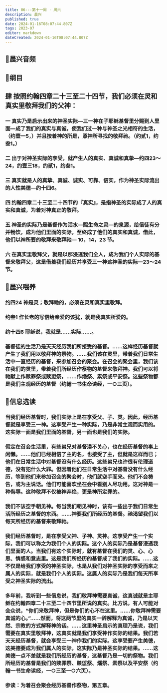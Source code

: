 ```yaml
---
title: 06---第十一周 · 周六
description: 晨兴
published: true
date: 2024-01-16T08:07:44.807Z
tags: 2023-07
editor: markdown
dateCreated: 2024-01-16T08:07:44.807Z
---
```


## 🎵晨兴音频

## 📖纲目

## 肆 按照约翰四章二十三至二十四节，我们必须在灵和真实里敬拜我们的父神：

### 一 真实乃是启示出来的神圣实际—三一神在子耶稣基督里分赐到人里面—成了我们的真实与真诚，使我们过一种与神圣之光相符的生活，（约壹一5，）并且按着神的所是，照神所寻找的敬拜祂。（约贰1，约叁1。）

### 二 出于对神圣实际的享受，就产生人的真实、真诚和真挚—约四23～24，约壹三18，约贰1，约叁1。

### 三 真实就是人的真挚、真诚、诚实、可靠、信实，作为神圣实际流出的人性美德—约十四6。

### 四 约翰四章二十三至二十四节的『真实』，是指神圣的实际成了人的真实和真诚，为着对神真正的敬拜。

### 五 神圣的实际乃是基督作为活水—赐生命之灵—的泉源，给信徒有分并畅饮，成为他们里面的实际，至终成了他们的真实和真诚，借此，他们以神所要的敬拜来敬拜祂— 10，14，23 节。

### 六 在真实里敬拜父，就是以那浸透我们全人，成为我们个人实际的基督来敬拜父，这是借着我们经历并享受三一神这神圣的实际—23～24节。

## 📖晨兴喂养

### 约四24    神是灵；敬拜祂的，必须在灵和真实里敬拜。

### 约叁1    作长老的写信给亲爱的该犹，就是我真实所爱的。

### 约十四6    耶稣说，我就是……实际……。

### 基督徒的生活乃是天天经历我们所接受的基督。……这样经历基督就产生了我们用以敬拜神的祭物。……我们该在灵里，带着我们日常生活中一直经历的基督，来参加召会的聚会。在召会的聚会里，我们该在我们的灵里，带着我们所经历作祭物的基督来敬拜神。我们可以将祂献上作赎罪祭或赎愆祭，……作燔祭、素祭或平安祭。这些祭物都是我们主观经历的基督（约翰一书生命读经，一○三页）。

## 📖信息选读

### 当我们经历基督时，我们实际上是在享受父、子、灵。因此，经历基督就是享受三一神。这享受产生一种实际，乃是非常主观而实用的。这实际一面是我们里面的基督，另一面也是我们的实际。

### 假定在召会生活里，有些弟兄对基督漠不关心，也在经历基督的事上闲懒。……他们已经相信了主的名，也接受了主，但就是这样而已；他们在日常生活中对基督没有什么经历。这些弟兄也许很有伦理道德，没有犯什么大罪。但因着他们在日常生活中对基督没有什么经历，等到他们来参加召会的聚会时，他们就空手而来。他们不会祷告，或为主说话。他们可能喜欢坐在会中看别人尽功用。这对神是一种侮辱。这种敬拜不仅被神弃绝，更是神所定罪的。

### 我们不该空手朝见神。每当我们朝见神时，该有一些出于我们日常生活所经历之基督的东西。……神要我们所经历的基督。祂渴望我们以每天所经历的基督来敬拜祂。

### 我们经历基督时，是在享受父神、子神、灵神。这享受产生一个实际，我们可以称之为我们个人的实际。这个人的实际乃是基督浸透我们里面的人。当我们有这个实际时，就有基督在我们的灵、心、心思、情感和意志里。这是我们所经历的基督成了我们的实际。……这不仅是给我们享受的神圣实际，也是从我们对神圣实际的享受而来之属人的实际，就是我们个人的实际。这属人的实际乃是我们每天所享受之神圣实际的流出。

### 多年前，我听到一些信息说，我们敬拜神需要真诚，这真诚就是主耶稣在约翰四章二十三至二十四节里所说的真实。比方说，有人可能对会众说，“你们来敬拜神，但是你们的心不在这里。……你敬拜神需要真诚的心。”……然而，将这两节里的真实一辞解释为真诚，乃是以天然、宗教的方式解释神的话。……这里神圣启示的真理乃是说，我们需要在真实里敬拜神，这真实就是我们享受神作实际的结果。我们若天天经历基督，就会享受三一神作我们的实际。这享受要产生美德，这美德要成为我们属人的实际，这实际乃是神圣实际的结果。……这美德一点不差就是我们所经历的基督，这基督乃是一切的祭物。我们所经历的基督是我们的赎罪祭、赎愆祭、燔祭、素祭以及平安祭（约翰一书生命读经，一○三至一○六页）。

### 参读：为着召会聚会经历基督作祭物，第五章。
<!-- Google tag (gtag.js) -->
<script async src="https://www.googletagmanager.com/gtag/js?id=G-1P8709Z16T"></script>
<script>
  window.dataLayer = window.dataLayer || [];
  function gtag(){dataLayer.push(arguments);}
  gtag('js', new Date());

  gtag('config', 'G-1P8709Z16T');
</script>